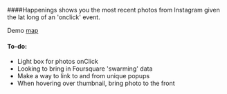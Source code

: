 ####Happenings shows you the most recent photos from Instagram given the lat long of an 'onclick' event.

Demo [map](http:visuallybs.com/maps/happenings)

#### To-do:
* Light box for photos onClick
* Looking to bring in Foursquare 'swarming' data
* Make a way to link to and from unique popups
* When hovering over thumbnail, bring photo to the front